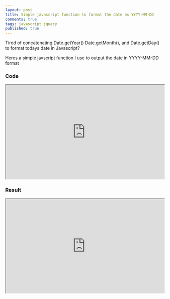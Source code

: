 ```yaml
---
layout: post
title: Simple javascript function to format the date as YYYY-MM-DD
comments: true
tags: javascript jquery
published: true
---
```


Tired of concatenating Date.getYear() Date.getMonth(), and Date.getDay() to format todays date in Javascript?

Heres a simple javscript function I use to output the date in YYYY-MM-DD format

### Code

<iframe
  style="width: 100%; height: 300px"
  src="https://jsfiddle.net/EVF6f/embedded/js,html/light/#JavaScript" >
</iframe>

### Result

<iframe
  style="width: 100%; height: 300px"
   src="https://jsfiddle.net/EVF6f/embedded/result/light/#Result" >
</iframe>
